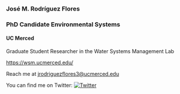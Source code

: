 ### José M. Rodríguez Flores

### PhD Candidate Environmental Systems

#### UC Merced

Graduate Student Researcher in the Water Systems Management Lab

https://wsm.ucmerced.edu/

Reach me at jrodriguezflores3@ucmerced.edu 

You can find me on Twitter: [![Twitter][1.2]][1]



<!-- Icons -->

[1.2]: http://i.imgur.com/wWzX9uB.png (twitter icon without padding)


<!-- Links to your social media accounts -->

[1]: https://twitter.com/Joss__rodriguez
